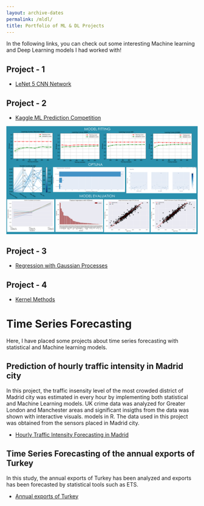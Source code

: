 ```yaml
---
layout: archive-dates
permalink: /mldl/
title: Portfolio of ML & DL Projects
---
```


In the following links, you can check out some interesting Machine learning and Deep Learning models I had worked with!

## Project - 1

- [LeNet 5 CNN Network](/Notebooks/LeNet5_CNN.html)

## Project - 2
- [Kaggle ML Prediction Competition](/Notebooks/Kaggle_Comp.html)

<img src="/images/ml1.PNG?raw=true"/>

## Project - 3
- [Regression with Gaussian Processes](/Notebooks/GPs.md)


## Project - 4
- [Kernel Methods](/Notebooks/kernels.html)


# Time Series Forecasting

Here, I have placed some projects about time series forecasting with statistical and Machine learning models.

## Prediction of hourly traffic intensity in Madrid city

In this project, the traffic insensity level of the most crowded district of Madrid city was estimated in every hour by implementing both statistical and Machine Learning models. UK crime data was analyzed for Greater London and Manchester areas and significant insigths from the data was shown with interactive visuals.
models in R. The data used in this project was obtained from the sensors placed in Madrid city.

- [Hourly Traffic Intensity Forecasting in Madrid](Notebooks/hourly_traffic_pred.html)

## Time Series Forecasting of the annual exports of Turkey

In this study, the annual exports of Turkey has been analyzed and exports has been forecasted by statistical tools such as ETS.

- [Annual exports of Turkey](Notebooks/turkey_annual_exports.md)
